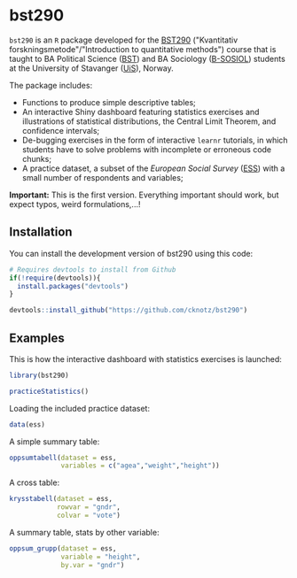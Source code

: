 
# bst290

<!-- badges: start -->
<!-- badges: end -->

`bst290` is an `R` package developed for the [BST290](https://www.uis.no/nb/course/BST290_1) ("Kvantitativ forskningsmetode"/"Introduction to quantitative methods") course that is taught to BA Political Science ([BST](https://www.uis.no/nb/studietilbud/statsvitenskap-bachelor)) and BA Sociology ([B-SOSIOL](https://www.uis.no/nb/studieprogram-og-emner/sosiologi-bachelorstudium)) students at the University of Stavanger ([UiS](https://www.uis.no/en)), Norway.

The package includes:

* Functions to produce simple descriptive tables;
* An interactive Shiny dashboard featuring statistics exercises and illustrations of statistical distributions, the Central Limit Theorem, and confidence intervals;
* De-bugging exercises in the form of interactive `learnr` tutorials, in which students have to solve problems with incomplete or erroneous code chunks;
* A practice dataset, a subset of the *European Social Survey* ([ESS](https://www.europeansocialsurvey.org/)) with a small number of respondents and variables;

**Important:** This is the first version. Everything important should work, but expect typos, weird formulations,...!

## Installation

You can install the development version of bst290 using this code:

``` r
# Requires devtools to install from Github
if(!require(devtools)){
  install.packages("devtools")
}

devtools::install_github("https://github.com/cknotz/bst290")
```

## Examples

This is how the interactive dashboard with statistics exercises is launched:

``` r
library(bst290)

practiceStatistics()
```

Loading the included practice dataset:

``` r
data(ess)
```

A simple summary table:

``` r
oppsumtabell(dataset = ess,
             variables = c("agea","weight","height"))
```

A cross table:

``` r
krysstabell(dataset = ess,
            rowvar = "gndr",
            colvar = "vote")
```

A summary table, stats by other variable:

``` r
oppsum_grupp(dataset = ess,
             variable = "height",
             by.var = "gndr")
```

